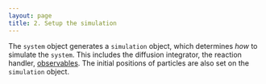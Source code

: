 ```yaml
---
layout: page
title: 2. Setup the simulation
---
```


The `system` object generates a `simulation` object, which determines _how_ to simulate the `system`.
This includes the diffusion integrator, the reaction handler, [observables]({{site.baseurl}}/observables.html).
The initial positions of particles are also set on the `simulation` object.
